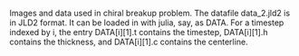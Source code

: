 Images and data used in chiral breakup problem.
The datafile data_2.jld2 is in JLD2 format. It can be loaded in with julia, say, as DATA. For a timestep indexed by i, the entry DATA[i][1].t contains the timestep, DATA[i][1].h contains the thickness, and DATA[i][1].c contains the centerline.
